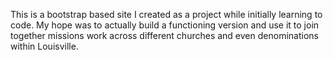 This is a bootstrap based site I created as a project while initially learning to code. My hope was to actually build a functioning version and use it to join together missions work across different churches and even denominations within Louisville.
